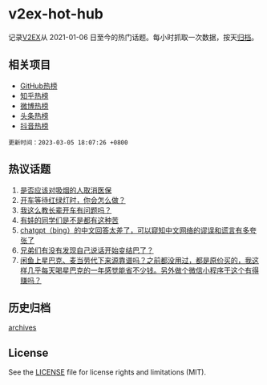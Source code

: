 # v2ex-hot-hub

 记录[V2EX](https://www.v2ex.com/)从 2021-01-06 日至今的热门话题。每小时抓取一次数据，按天[归档](archives)。
 
 ## 相关项目

- [GitHub热榜](https://github.com/lonnyzhang423/github-hot-hub)
- [知乎热榜](https://github.com/lonnyzhang423/zhihu-hot-hub)
- [微博热榜](https://github.com/lonnyzhang423/weibo-hot-hub)
- [头条热榜](https://github.com/lonnyzhang423/toutiao-hot-hub)
- [抖音热榜](https://github.com/lonnyzhang423/douyin-hot-hub)


 `更新时间：2023-03-05 18:07:26 +0800`

## 热议话题

1. [是否应该对吸烟的人取消医保](https://www.v2ex.com/t/921218)
1. [开车等待红绿灯时，你会怎么做？](https://www.v2ex.com/t/921154)
1. [我这么教长辈开车有问题吗？](https://www.v2ex.com/t/921178)
1. [有娃的同学们是不是都有这种苦](https://www.v2ex.com/t/921211)
1. [chatgpt（bing）的中文回答太差了，可以窥知中文网络的谬误和谎言有多夸张了](https://www.v2ex.com/t/921185)
1. [兄弟们有没有发现自己说话开始变结巴了？](https://www.v2ex.com/t/921281)
1. [闲鱼上星巴克、麦当劳代下来源靠谱吗？之前都没用过，都是原价买的，我这样几乎每天喝星巴克的一年感觉能省不少钱。另外做个微信小程序干这个有得赚吗？](https://www.v2ex.com/t/921162)

## 历史归档

[archives](archives)

## License

See the [LICENSE](LICENSE) file for license rights and limitations (MIT).
